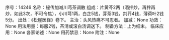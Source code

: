 序号：14246
名称：秘传加减川芎茶调散
组成：片黄芩2两（酒拌炒，再拌再炒，如此3次，不可令焦），小川芎1两，白芷5钱，芽茶3钱，荆芥4钱，薄荷叶2钱5分。
出处：《松崖医径》卷下。
主治：头风热痛不可忍者。
加减：None
功效：None
用法用量：每服2钱，茶清或滚白汤调送下。
制备方法：上为细末。
临床应用：None
各家论述：None
用药禁忌：None
附注：None
